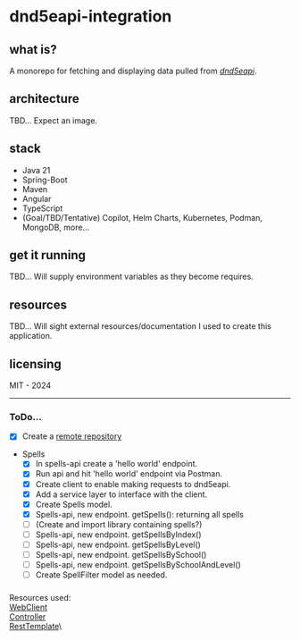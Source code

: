 # dnd5eapi-integration
## what is?
A monorepo for fetching and displaying data pulled from [_dnd5eapi_](https://5e-bits.github.io/docs/api).
## architecture 
TBD... Expect an image.
## stack
- Java 21
- Spring-Boot
- Maven
- Angular
- TypeScript
- (Goal/TBD/Tentative) Copilot, Helm Charts, Kubernetes, Podman, MongoDB, more...

## get it running
TBD... Will supply environment variables as they become requires.
## resources
TBD... Will sight external resources/documentation I used to create this application.
## licensing
MIT - 2024

---

### ToDo...
- [x] Create a [remote repository](https://github.com/jorganization/dnd5eapi-integration?tab=readme-ov-file)
- Spells
  - [x] In spells-api create a 'hello world' endpoint.
  - [x] Run api and hit 'hello world' endpoint via Postman.
  - [x] Create client to enable making requests to dnd5eapi.
  - [x] Add a service layer to interface with the client.
  - [x] Create Spells model.
  - [x] Spells-api, new endpoint. getSpells(): returning all spells
  - [ ] (Create and import library containing spells?)
  - [ ] Spells-api, new endpoint. getSpellsByIndex()
  - [ ] Spells-api, new endpoint. getSpellsByLevel()
  - [ ] Spells-api, new endpoint. getSpellsBySchool()
  - [ ] Spells-api, new endpoint. getSpellsBySchoolAndLevel()
  - [ ] Create SpellFilter model as needed.

###
Resources used:\
[WebClient](https://www.baeldung.com/spring-5-webclient)\
[Controller](https://www.baeldung.com/building-a-restful-web-service-with-spring-and-java-based-configuration)\
[RestTemplate](https://www.baeldung.com/rest-template)\
 